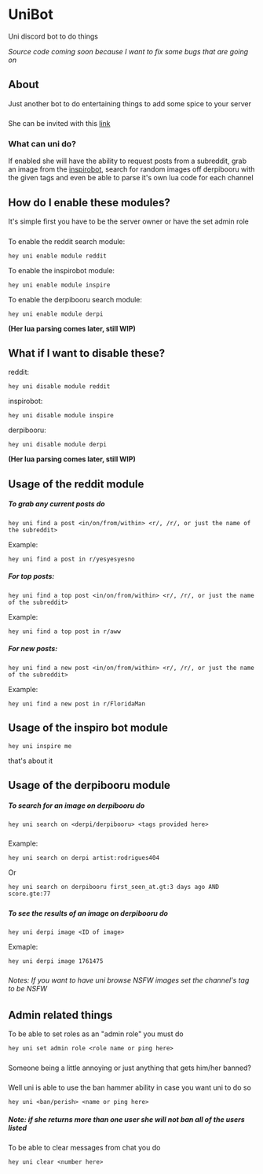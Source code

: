 # UniBot
Uni discord bot to do things

*Source code coming soon because I want to fix some bugs that are going on*

## About
Just another bot to do entertaining things to add some spice to your server
#####
She can be invited with this [link](https://discordapp.com/oauth2/authorize?client_id=462421724659580950&scope=bot&permissions=535948390)

### What can uni do?
If enabled she will have the ability to request posts from a subreddit, grab an image from the [inspirobot](http://inspirobot.me/), search for random images off derpibooru with the given tags and even be able to parse it's own lua code for each channel

## How do I enable these modules?
It's simple first you have to be the server owner or have the set admin role
#####
To enable the reddit search module: 
```
hey uni enable module reddit
```
To enable the inspirobot module: 
```
hey uni enable module inspire
```
To enable the derpibooru search module: 
```
hey uni enable module derpi
```
**(Her lua parsing comes later, still WIP)**

## What if I want to disable these?
reddit:
```
hey uni disable module reddit
```
inspirobot:
```
hey uni disable module inspire
```
derpibooru:
```
hey uni disable module derpi
```

**(Her lua parsing comes later, still WIP)**
#####

## Usage of the reddit module
##### To grab any current posts do 
```
hey uni find a post <in/on/from/within> <r/, /r/, or just the name of the subreddit>
```
Example:
```
hey uni find a post in r/yesyesyesno
```

##### For top posts:

```
hey uni find a top post <in/on/from/within> <r/, /r/, or just the name of the subreddit>
```
Example:
```
hey uni find a top post in r/aww
```

##### For new posts:

```
hey uni find a new post <in/on/from/within> <r/, /r/, or just the name of the subreddit>
```
Example:
```
hey uni find a new post in r/FloridaMan
```

## Usage of the inspiro bot module
```
hey uni inspire me
```
that's about it

#####
## Usage of the derpibooru module
##### To search for an image on derpibooru do
```
hey uni search on <derpi/derpibooru> <tags provided here>
```
#####


Example:
```
hey uni search on derpi artist:rodrigues404
```
Or
```
hey uni search on derpibooru first_seen_at.gt:3 days ago AND score.gte:77
```
#####
#####
##### To see the results of an image on derpibooru do
```
hey uni derpi image <ID of image>
```
Exmaple:
```
hey uni derpi image 1761475
```
#####
###### Notes: If you want to have uni browse NSFW images set the channel's tag to be NSFW

## Admin related things
To be able to set roles as an "admin role" you must do
```
hey uni set admin role <role name or ping here>
```
#####
Someone being a little annoying or just anything that gets him/her banned?
#####
Well uni is able to use the ban hammer ability in case you want uni to do so
```
hey uni <ban/perish> <name or ping here>
```
##### Note: if she returns more than one user she will not ban all of the users listed
To be able to clear messages from chat you do
```
hey uni clear <number here>
```
